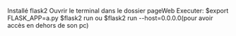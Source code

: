 Installé flask2
Ouvrir le terminal dans le dossier pageWeb
Executer: $export FLASK_APP=a.py
          $flask2 run       ou $flask2 run --host=0.0.0.0(pour avoir accès en dehors de son pc)